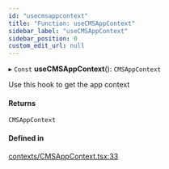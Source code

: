 ```yaml
---
id: "usecmsappcontext"
title: "Function: useCMSAppContext"
sidebar_label: "useCMSAppContext"
sidebar_position: 0
custom_edit_url: null
---
```


▸ `Const` **useCMSAppContext**(): `CMSAppContext`

Use this hook to get the app context

#### Returns

`CMSAppContext`

#### Defined in

[contexts/CMSAppContext.tsx:33](https://github.com/Camberi/firecms/blob/42dd384/src/contexts/CMSAppContext.tsx#L33)
